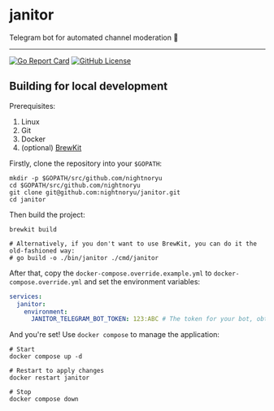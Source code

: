 # janitor

Telegram bot for automated channel moderation 👮

---

[![Go Report Card](https://goreportcard.com/badge/github.com/nightnoryu/janitor)](https://goreportcard.com/report/github.com/nightnoryu/janitor)
[![GitHub License](https://img.shields.io/github/license/nightnoryu/janitor)](https://opensource.org/license/MIT)

## Building for local development

Prerequisites:

1. Linux
2. Git
3. Docker
4. (optional) [BrewKit](https://github.com/ispringtech/brewkit)

Firstly, clone the repository into your `$GOPATH`:

```shell
mkdir -p $GOPATH/src/github.com/nightnoryu
cd $GOPATH/src/github.com/nightnoryu
git clone git@github.com:nightnoryu/janitor.git
cd janitor
```

Then build the project:

```shell
brewkit build

# Alternatively, if you don't want to use BrewKit, you can do it the old-fashioned way:
# go build -o ./bin/janitor ./cmd/janitor
```

After that, copy the `docker-compose.override.example.yml` to `docker-compose.override.yml` and set the environment variables:

```yaml
services:
  janitor:
    environment:
      JANITOR_TELEGRAM_BOT_TOKEN: 123:ABC # The token for your bot, obtained from t.me/BotFather
```

And you're set! Use `docker compose` to manage the application:

```shell
# Start
docker compose up -d

# Restart to apply changes
docker restart janitor

# Stop
docker compose down
```
